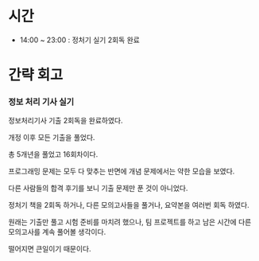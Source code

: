 # 시간
- 14:00 ~ 23:00 : 정처기 실기 2회독 완료

# 간략 회고

### 정보 처리 기사 실기

정보처리기사 기출 2회독을 완료하였다.

개정 이후 모든 기출을 풀었다.

총 5개년을 풀었고 16회차이다.

프로그래밍 문제는 모두 다 맞추는 반면에 개념 문제에서는 약한 모습을 보였다.

다른 사람들의 합격 후기를 보니 기출 문제만 푼 것이 아니었다.

정처기 책을 2회독 하거나, 다른 모의고사들을 풀거나, 요약본을 여러번 회독 하였다.

원래는 기출만 풀고 시험 준비를 마치려 했으나, 팀 프로젝트를 하고 남은 시간에 다른 모의고사를 계속 풀어볼 생각이다.

떨어지면 큰일이기 때문이다.